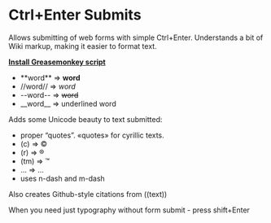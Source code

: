 <h1>Ctrl+Enter Submits</h1>

Allows submitting of web forms with simple Ctrl+Enter.
Understands a bit of Wiki markup, making it easier to format text.

**<a href="https://github.com/tymofij/ctrl_enter/raw/master/ctrlenter_submits.user.js">Install Greasemonkey script </a>**

* \*\*word\*\* ⇒ **word**
* //word// ⇒ *word*
* --word-- ⇒ ~~word~~
* \_\_word\_\_ ⇒ underlined word

Adds some Unicode beauty to text submitted:

* proper “quotes”. «quotes» for cyrillic texts.
* (c) ⇒ ©
* (r) ⇒ ®
* (tm) ⇒ ™
* ... ⇒ …
* uses n-dash and m-dash

Also creates Github-style citations from ((text))

When you need just typography without form submit - press shift+Enter


